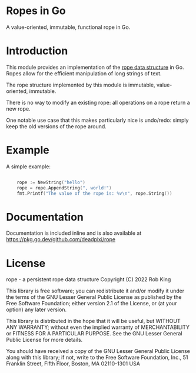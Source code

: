 # Ropes in Go

A value-oriented, immutable, functional rope in Go.

# Introduction

This module provides an implementation of the [rope data structure](https://en.wikipedia.org/wiki/Rope_(data_structure)) in Go.
Ropes allow for the efficient manipulation of long strings of text.

The rope structure implemented by this module is immutable, value-oriented, immutable.

There is no way to modify an existing rope:
all operations on a rope return a new rope.

One notable use case that this makes particularly nice is undo/redo:
simply keep the old versions of the rope around.

# Example

A simple example:

```go

	rope := NewString("hello")
	rope = rope.AppendString(", world!")
	fmt.Printf("The value of the rope is: %v\n", rope.String())

```

# Documentation

Documentation is included inline and is also available at https://pkg.go.dev/github.com/deadpixi/rope

# License

rope - a persistent rope data structure
Copyright (C) 2022 Rob King

This library is free software; you can redistribute it and/or
modify it under the terms of the GNU Lesser General Public
License as published by the Free Software Foundation; either
version 2.1 of the License, or (at your option) any later version.

This library is distributed in the hope that it will be useful,
but WITHOUT ANY WARRANTY; without even the implied warranty of
MERCHANTABILITY or FITNESS FOR A PARTICULAR PURPOSE.  See the GNU
Lesser General Public License for more details.

You should have received a copy of the GNU Lesser General Public
License along with this library; if not, write to the Free Software
Foundation, Inc., 51 Franklin Street, Fifth Floor, Boston, MA  02110-1301
USA
